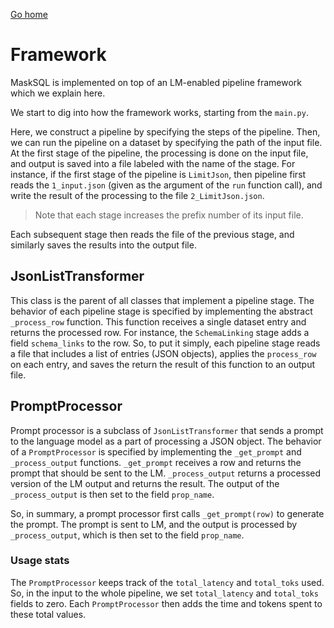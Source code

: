 [Go home](./Readme.md)

# Framework

MaskSQL is implemented on top of an LM-enabled pipeline framework which we explain here.

We start to dig into how the framework works, starting from the `main.py`.

Here, we construct a pipeline by specifying the steps of the pipeline.
Then, we can run the pipeline on a dataset by specifying the path of the input file.
At the first stage of the pipeline, the processing is done on the input file,
and output is saved into a file labeled with the name of the stage. 
For instance, if the first stage of the pipeline is `LimitJson`, then 
pipeline first reads the `1_input.json` (given as the argument of the `run` function call),
and write the result of the processing to the file `2_LimitJson.json`. 

> Note that each stage increases the prefix number of its input file.

Each subsequent stage then reads the file of the previous stage, and similarly 
saves the results into the output file.

## JsonListTransformer
This class is the parent of all classes that implement a pipeline stage.
The behavior of each pipeline stage is specified by implementing the abstract
 `_process_row` function.
This function receives a single dataset entry and returns the processed row.
For instance, the `SchemaLinking` stage adds a field `schema_links` to the row.
So, to put it simply, each pipeline stage reads a file that includes a list of 
entries (JSON objects), applies the `process_row` on each entry, and saves the 
return the result of this function to an output file.

## PromptProcessor
Prompt processor is a subclass of `JsonListTransformer` that sends a prompt 
to the language model as a part of processing a JSON object.
The behavior of a `PromptProcessor` is specified by implementing the `_get_prompt`
and `_process_output` functions.
`_get_prompt` receives a row and returns the prompt that should be sent to the
LM.
`_process_output` returns a processed version of the LM output and returns
the result.
The output of the `_process_output` is then set to the field `prop_name`.

So, in summary, a prompt processor first calls `_get_prompt(row)` to generate the prompt.
The prompt is sent to LM, and the output is processed by `_process_output`, which 
is then set to the field `prop_name`.

### Usage stats
The `PromptProcessor` keeps track of the `total_latency` and `total_toks` used.
So, in the input to the whole pipeline, we set `total_latency` and `total_toks`
fields to zero. 
Each `PromptProcessor` then adds the time and tokens spent to these total values.
